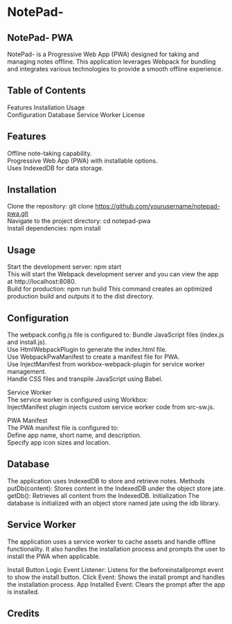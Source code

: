 # NotePad-

## NotePad- PWA
NotePad- is a Progressive Web App (PWA) designed for taking and managing notes offline. This application leverages Webpack for bundling and integrates various technologies to provide a smooth offline experience.

## Table of Contents
Features
Installation
Usage<br>
Configuration
Database
Service Worker
License

## Features
Offline note-taking capability. <br>
Progressive Web App (PWA) with installable options.<br>
Uses IndexedDB for data storage.<br>

## Installation
Clone the repository: git clone https://github.com/yourusername/notepad-pwa.git <br>
Navigate to the project directory: cd notepad-pwa <br>
Install dependencies: npm install <br>

## Usage
Start the development server: npm start <br>
This will start the Webpack development server and you can view the app at http://localhost:8080.<br>
Build for production: npm run build
This command creates an optimized production build and outputs it to the dist directory.

## Configuration
The webpack.config.js file is configured to:
Bundle JavaScript files (index.js and install.js). <br>
Use HtmlWebpackPlugin to generate the index.html file. <br>
Use WebpackPwaManifest to create a manifest file for PWA.<br>
Use InjectManifest from workbox-webpack-plugin for service worker management.<br>
Handle CSS files and transpile JavaScript using Babel.<br>

Service Worker <br>
The service worker is configured using Workbox:<br>
InjectManifest plugin injects custom service worker code from src-sw.js.<br>

PWA Manifest<br>
The PWA manifest file is configured to:<br>
Define app name, short name, and description.<br>
Specify app icon sizes and location.<br>

## Database
The application uses IndexedDB to store and retrieve notes.
Methods
putDb(content): Stores content in the IndexedDB under the object store jate.
getDb(): Retrieves all content from the IndexedDB.
Initialization
The database is initialized with an object store named jate using the idb library.

## Service Worker
The application uses a service worker to cache assets and handle offline functionality. It also handles the installation process and prompts the user to install the PWA when applicable.

Install Button Logic
Event Listener: Listens for the beforeinstallprompt event to show the install button.
Click Event: Shows the install prompt and handles the installation process.
App Installed Event: Clears the prompt after the app is installed.

## Credits 
